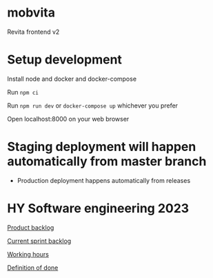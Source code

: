 # mobvita
Revita frontend v2


# Setup development

Install node and docker and docker-compose

Run `npm ci`

Run `npm run dev` or `docker-compose up` whichever you prefer

Open localhost:8000 on your web browser

# Staging deployment will happen automatically from master branch
- Production deployment happens automatically from releases

# HY Software engineering 2023

[Product backlog](https://github.com/UniversityOfHelsinkiCS/mobvita/projects/3)

[Current sprint backlog](https://github.com/UniversityOfHelsinkiCS/mobvita/projects/4)

[Working hours](https://docs.google.com/spreadsheets/d/1pFwN3QlpFcmz6TS2mHt-5RtRQFR7_kwSuSugccWkhJU/edit#gid=0)

[Definition of done](https://docs.google.com/document/d/1ynr_0eklP14B45DwyoTHullfuFfQAWloqL8T1WwjoKk/edit)
